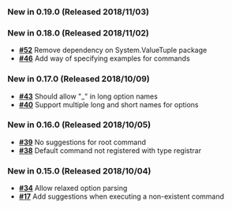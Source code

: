 ### New in 0.19.0 (Released 2018/11/03)

### New in 0.18.0 (Released 2018/11/02)

- [__#52__](https://github.com/spectresystems/spectre.cli/issues/52) Remove dependency on System.ValueTuple package
- [__#46__](https://github.com/spectresystems/spectre.cli/issues/46) Add way of specifying examples for commands

### New in 0.17.0 (Released 2018/10/09)

- [__#43__](https://github.com/spectresystems/spectre.cli/issues/43) Should allow "_" in long option names
- [__#40__](https://github.com/spectresystems/spectre.cli/issues/40) Support multiple long and short names for options

### New in 0.16.0 (Released 2018/10/05)

- [__#39__](https://github.com/spectresystems/spectre.cli/issues/39) No suggestions for root command
- [__#38__](https://github.com/spectresystems/spectre.cli/issues/38) Default command not registered with type registrar

### New in 0.15.0 (Released 2018/10/04)

- [__#34__](https://github.com/spectresystems/spectre.cli/issues/34) Allow relaxed option parsing
- [__#17__](https://github.com/spectresystems/spectre.cli/issues/17) Add suggestions when executing a non-existent command